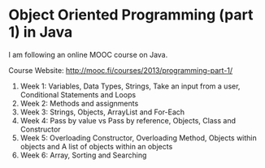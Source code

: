 # Object Oriented Programming (part 1) in Java

I am following an online MOOC course on Java. 

Course Website: http://mooc.fi/courses/2013/programming-part-1/

1. Week 1: Variables, Data Types, Strings, Take an input from a user, Conditional Statements and Loops
2. Week 2: Methods and assignments
3. Week 3: Strings, Objects, ArrayList and For-Each
4. Week 4: Pass by value vs Pass by reference, Objects, Class and Constructor
5. Week 5: Overloading Constructor, Overloading Method, Objects within objects and A list of objects within an objects
6. Week 6: Array, Sorting and Searching
